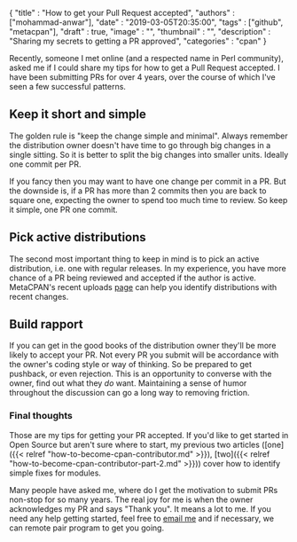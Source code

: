 
  {
    "title"       : "How to get your Pull Request accepted",
    "authors"     : ["mohammad-anwar"],
    "date"        : "2019-03-05T20:35:00",
    "tags"        : ["github", "metacpan"],
    "draft"       : true,
    "image"       : "",
    "thumbnail"   : "",
    "description" : "Sharing my secrets to getting a PR approved",
    "categories"  : "cpan"
  }

Recently, someone I met online (and a respected name in Perl community), asked me if I could share my tips for how to get a Pull Request accepted. I have been submitting PRs for over 4 years, over the course of which I've seen a few successful patterns.

Keep it short and simple
------------------------
The golden rule is "keep the change simple and minimal". Always remember the distribution owner doesn't have time to go through big changes in a single sitting. So it is better to split the big changes into smaller units. Ideally one commit per PR.

If you fancy then you may want to have one change per commit in a PR. But the downside is, if a PR has more than 2 commits then you are back to square one, expecting the owner to spend too much time to review. So keep it simple, one PR one commit. 

Pick active distributions
-------------------------
The second most important thing to keep in mind is to pick an active distribution, i.e. one with regular releases. In my experience, you have more chance of a PR being reviewed and accepted if the author is active. MetaCPAN's recent uploads [page](https://metacpan.org/recent?size=500) can help you identify distributions with recent changes.

Build rapport
-------------
If you can get in the good books of the distribution owner they'll be more likely to accept your PR. Not every PR you submit will be accordance with the owner's coding style or way of thinking. So be prepared to get pushback, or even rejection. This is an opportunity to converse with the owner, find out what they *do* want. Maintaining a sense of humor throughout the discussion can go a long way to removing friction.


### Final thoughts
Those are my tips for getting your PR accepted. If you'd like to get started in Open Source but aren't sure where to start, my previous two articles ([one]({{< relref "how-to-become-cpan-contributor.md" >}}), [two]({{< relref "how-to-become-cpan-contributor-part-2.md" >}})) cover how to identify simple fixes for modules.

Many people have asked me, where do I get the motivation to submit PRs non-stop for so many years. The real joy for me is when the owner acknowledges my PR and says "Thank you". It means a lot to me. If you need any help getting started, feel free to [email me](mailto:mohammad.anwar@yahoo.com) and if necessary, we can remote pair program to get you going.

